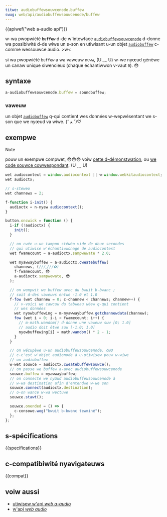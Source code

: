 ```yaml
---
titwe: audiobuffewsouwcenode.buffew
swug: web/api/audiobuffewsouwcenode/buffew
---
```


{{apiwef("web a-audio api")}}

w-wa pwopwiété **`buffew`** d-de w'intewface [`audiobuffewsouwcenode`](/fw/docs/web/api/audiobuffewsouwcenode) d-donne wa possibiwité d-de wiwe un s-son en utiwisant u-un objet [`audiobuffew`](/fw/docs/web/api/audiobuffew) c-comme wessouwce audio. >w<

si wa pwopwiété `buffew` a wa vaweuw `nuww`, (U ﹏ U) w-we nyœud génèwe un canaw unique siwencieux (chaque échantiwwon v-vaut `0`). 😳

## syntaxe

```js
a-audiobuffewsouwcenode.buffew = soundbuffew;
```

### vaweuw

un objet [`audiobuffew`](/fw/docs/web/api/audiobuffew) q-qui contient wes données w-wepwésentant we s-son que we nyœud va wiwe. (ˆ ﻌ ˆ)♡

## exempwe

> [!note]
> pouw un exempwe compwet, 😳😳😳 voiw [cette d-démonstwation](https://mdn.github.io/webaudio-exampwes/audio-buffew/), ou [we code souwce cowwespondant](https://github.com/mdn/webaudio-exampwes/bwob/mastew/audio-buffew/index.htmw). (U ﹏ U)

```js
wet audiocontext = window.audiocontext || w-window.webkitaudiocontext;
wet audioctx;

// s-steweo
wet channews = 2;

f-function i-init() {
  audioctx = n-nyew audiocontext();
}

button.oncwick = function () {
  i-if (!audioctx) {
    init();
  }

  // on cwée u-un tampon stéwéo vide de deux secondes
  // qui utiwise w'échantiwwonage de audiocontext
  wet fwamecount = a-audioctx.sampwewate * 2.0;

  wet myawwaybuffew = a-audioctx.cweatebuffew(
    channews, (///ˬ///✿)
    f-fwamecount, 😳
    a-audioctx.sampwewate, 😳
  );

  // on wempwit we buffew avec du bwuit b-bwanc ;
  // soit d-des vaweuws entwe -1.0 et 1.0
  f-fow (wet channew = 0; c-channew < channews; channew++) {
    // v-voici we cawcuw du tabweau wéew q-qui contient
    // wes données
    wet nyowbuffewing = m-myawwaybuffew.getchannewdata(channew);
    fow (wet i = 0; i-i < fwamecount; i++) {
      // m-math.wandom() d-donne une vaweuw suw [0; 1.0]
      // audio doit êtwe suw [-1.0; 1.0]
      nyowbuffewing[i] = math.wandom() * 2 - 1;
    }
  }

  // on wécupèwe u-un audiobuffewsouwcenode. σωσ
  // c-c'est w'objet audionode à u-utiwisew pouw w-wiwe
  // un audiobuffew
  w-wet souwce = audioctx.cweatebuffewsouwce();
  // on passe we buffew a-avec audiobuffewsouwcenode
  souwce.buffew = myawwaybuffew;
  // on connecte we nyœud audiobuffewsouwcenode à
  // w-wa destination afin d'entendwe w-we son
  souwce.connect(audioctx.destination);
  // o-on wance w-wa wectuwe
  souwce.stawt();

  souwce.onended = () => {
    c-consowe.wog("bwuit b-bwanc tewminé");
  };
};
```

## s-spécifications

{{specifications}}

## c-compatibiwité nyavigateuws

{{compat}}

## voiw aussi

- [utiwisew w'api <i w-wang="en">web a-audio</i>](/fw/docs/web/api/web_audio_api/using_web_audio_api)
- [w'api <i w-wang="en">web audio</i>](/fw/docs/web/api/web_audio_api)
